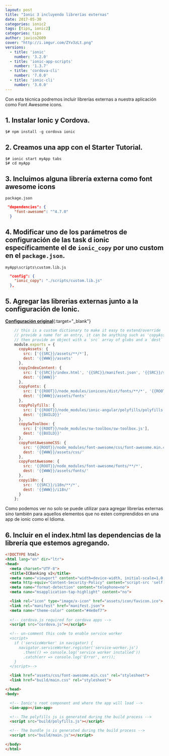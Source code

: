 ```yaml
---
layout: post
title: "Ionic 3 incluyendo librerías externas"
date: 2017-05-30
categories: ionic2
tags: [tips, ionic2]
categories: tips
author: javico2609
cover: "http://i.imgur.com/ZYv3zLt.png"
versions:
  - title: 'ionic'
    number: '3.2.0'
  - title: 'ionic-app-scripts'
    number: '1.3.7'
  - title: 'cordova-cli'
    number: '7.0.0'
  - title: 'ionic-cli'
    number: '3.0.0'
---
```


<amp-img width="200" height="200" src="http://i.imgur.com/ZYv3zLt.png"></amp-img>

Con esta técnica podremos incluir librerías externas a nuestra aplicación como Font Awesome icons.

## 1. Instalar Ionic y Cordova.

```
$# npm install -g cordova ionic
```

## 2. Creamos una app con el Starter Tutorial.

```
$# ionic start myApp tabs
$# cd myApp
```

## 3. Incluimos alguna librería externa como font awesome icons

`package.json`

```json
 "dependencies": {
    "font-awesome": "^4.7.0"
  }
```

## 4. Modificar uno de los parámetros de configuración de las task d ionic específicamente el de `ionic_copy` por uno custom en el `package.json`.

`myApp\scripts\custom.lib.js`

```json
  "config": {
    "ionic_copy": "./scripts/custom.lib.js"
  },
```

## 5. Agregar las librerias externas junto a la configuración de Ionic.

[**Configuración original**](https://github.com/ionic-team/ionic-app-scripts/blob/master/config/copy.config.js){:target="_blank"}


```js
	// this is a custom dictionary to make it easy to extend/override
	// provide a name for an entry, it can be anything such as 'copyAssets' or 'copyFonts'
	// then provide an object with a `src` array of globs and a `dest` string
	module.exports = {
	  copyAssets: {
		src: ['{{SRC}}/assets/**/*'],
		dest: '{{WWW}}/assets'
	  },
	  copyIndexContent: {
		src: ['{{SRC}}/index.html', '{{SRC}}/manifest.json', '{{SRC}}/service-worker.js'],
		dest: '{{WWW}}'
	  },
	  copyFonts: {
		src: ['{{ROOT}}/node_modules/ionicons/dist/fonts/**/*', '{{ROOT}}/node_modules/ionic-angular/fonts/**/*'],
		dest: '{{WWW}}/assets/fonts'
	  },
	  copyPolyfills: {
		src: ['{{ROOT}}/node_modules/ionic-angular/polyfills/polyfills.js'],
		dest: '{{BUILD}}'
	  },
	  copySwToolbox: {
		src: ['{{ROOT}}/node_modules/sw-toolbox/sw-toolbox.js'],
		dest: '{{BUILD}}'
	  },
	  copyFontAwesomeCSS: {
		src: '{{ROOT}}/node_modules/font-awesome/css/font-awesome.min.css',
		dest: '{{WWW}}/assets/css/'
	  },
	  copyFontAwesome: {
		src: '{{ROOT}}/node_modules/font-awesome/fonts/**/*',
		dest: '{{WWW}}/assets/fonts/'
	  },
	  copyi18n: {
		src: '{{SRC}}/i18n/**/*',
		dest: '{{WWW}}/i18n/'
	  }
	};
```

Como podemos ver no solo se puede utilizar para agregar librerías externas sino también para aquellos elementos que no esten comprendidos en una app de ionic como el Idioma.

## 6. Incluir en el index.html las dependencias de la librería que estemos agregando.

```html
<!DOCTYPE html>
<html lang="en" dir="ltr">
<head>
  <meta charset="UTF-8">
  <title>ICBanking v2</title>
  <meta name="viewport" content="width=device-width, initial-scale=1.0, minimum-scale=1.0, maximum-scale=1.0, user-scalable=no">
  <meta http-equiv="Content-Security-Policy" content="script-src 'self' 'unsafe-eval' 'unsafe-inline' *; object-src 'self'; style-src 'self' 'unsafe-inline'; media-src *">
  <meta name="format-detection" content="telephone=no">
  <meta name="msapplication-tap-highlight" content="no">

  <link rel="icon" type="image/x-icon" href="assets/icon/favicon.ico">
  <link rel="manifest" href="manifest.json">
  <meta name="theme-color" content="#4e8ef7">
    
  <!-- cordova.js required for cordova apps -->
  <script src="cordova.js"></script>

  <!-- un-comment this code to enable service worker
  <script>
    if ('serviceWorker' in navigator) {
      navigator.serviceWorker.register('service-worker.js')
        .then(() => console.log('service worker installed'))
        .catch(err => console.log('Error', err));
    }
  </script>-->

  <link href="assets/css/font-awesome.min.css" rel="stylesheet">
  <link href="build/main.css" rel="stylesheet">

</head>
<body>

  <!-- Ionic's root component and where the app will load -->
  <ion-app></ion-app>

  <!-- The polyfills js is generated during the build process -->
  <script src="build/polyfills.js"></script>

  <!-- The bundle js is generated during the build process -->
  <script src="build/main.js"></script>

</body>
</html>
```
